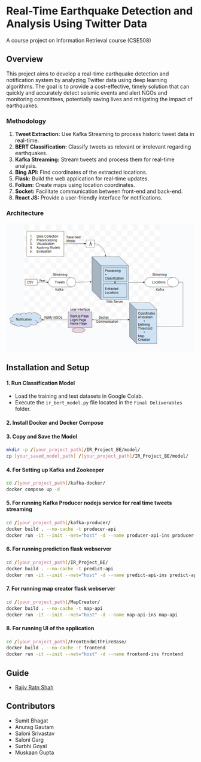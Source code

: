 # Real-Time Earthquake Detection and Analysis Using Twitter Data
A course project on Information Retrieval course (CSE508)

## Overview
This project aims to develop a real-time earthquake detection and notification system by analyzing Twitter data using deep learning algorithms. The goal is to provide a cost-effective, timely solution that can quickly and accurately detect seismic events and alert NGOs and monitoring committees, potentially saving lives and mitigating the impact of earthquakes.

### Methodology
1. **Tweet Extraction:** Use Kafka Streaming to process historic tweet data in real-time.
2. **BERT Classification:** Classify tweets as relevant or irrelevant regarding earthquakes.
3. **Kafka Streaming:** Stream tweets and process them for real-time analysis.
4. **Bing API:** Find coordinates of the extracted locations.
5. **Flask:** Build the web application for real-time updates.
6. **Folium:** Create maps using location coordinates.
7. **Socket:** Facilitate communication between front-end and back-end.
8. **React JS:** Provide a user-friendly interface for notifications.

### Architecture
![Architecture](architecture.png)

## Installation and Setup

#### 1. **Run Classification Model**
   - Load the training and test datasets in Google Colab.
   - Execute the `ir_bert_model.py` file located in the `Final Deliverables` folder.

#### 2. **Install Docker and Docker Compose**

#### 3. **Copy and Save the Model**
   ```bash
   mkdir -p /[your_project_path]/IR_Project_BE/model/
   cp [your_saved_model_path] /[your_project_path]/IR_Project_BE/model/
  ```

#### 4. **For Setting up Kafka and Zookeeper**
  ```bash
cd /[your_project_path]/kafka-docker/
docker compose up -d
  ```

#### 5. **For running Kafka Producer  nodejs service for real time tweets streaming**
  ```bash
cd /[your_project_path]/kafka-producer/
docker build . --no-cache -t producer-api
docker run -it --init --net="host" -d --name producer-api-ins producer-api
  ```

#### 6. **For running prediction flask webserver**
  ```bash
cd /[your_project_path]/IR_Project_BE/
docker build . --no-cache -t predict-api
docker run -it --init --net="host" -d --name predict-api-ins predict-api
  ```

#### 7. **For running map creator flask webserver**
  ```bash
cd /[your_project_path]/MapCreator/
docker build . --no-cache -t map-api
docker run -it --init --net="host" -d --name map-api-ins map-api
  ```

#### 8. **For running UI of the application**
  ```bash
cd /[your_project_path]/FrontEndWithFireBase/
docker build . --no-cache -t frontend
docker run -it --init --net="host" -d --name frontend-ins frontend
  ```

## Guide

- [Rajiv Ratn Shah](https://midas.iiitd.edu.in/team/rajiv-ratn-shah.html)


## Contributors

- Sumit Bhagat
- Anurag Gautam
- Saloni Srivastav
- Saloni Garg
- Surbhi Goyal
- Muskaan Gupta



